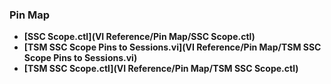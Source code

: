 ### Pin Map
- **[SSC Scope.ctl](VI Reference/Pin Map/SSC Scope.ctl)**
- **[TSM SSC Scope Pins to Sessions.vi](VI Reference/Pin Map/TSM SSC Scope Pins to Sessions.vi)**
- **[TSM SSC Scope.ctl](VI Reference/Pin Map/TSM SSC Scope.ctl)**
